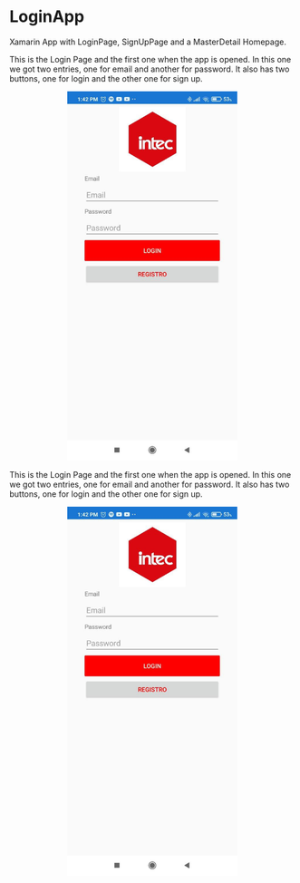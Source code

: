 # LoginApp
Xamarin App with LoginPage, SignUpPage and a MasterDetail Homepage.

<p>
 This is the Login Page and the first one when the app is opened. In this one we got two entries, one for email and another for password. It also has two buttons, one for login and the other one for sign up. 
</p>
<p align="center">
<img width="300" height:"300" src="App Screenshots/1.jpg" title="Captura 1"/>
</p>

<p>
 This is the Login Page and the first one when the app is opened. In this one we got two entries, one for email and another for password. It also has two buttons, one for login and the other one for sign up. 
</p>
<p align="center">
<img width="300" height:"300" src="App Screenshots/1.jpg" title="Captura 1"/>
</p>
